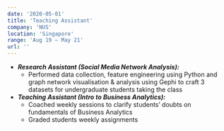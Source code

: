 ```yaml
---
date: '2020-05-01'
title: 'Teaching Assistant'
company: 'NUS'
location: 'Singapore'
range: 'Aug 19 – May 21'
url: ''
---
```


- <b> <i> Research Assistant (Social Media Network Analysis): </i> </b>
  - Performed data collection, feature engineering using Python and graph network visualisation & analysis using Gephi to craft 3 datasets for undergraduate students taking the class
- <b> <i> Teaching Assistant (Intro to Business Analytics): </i> </b>
  - Coached weekly sessions to clarify students’ doubts on fundamentals of Business Analytics
  - Graded students weekly assignments
